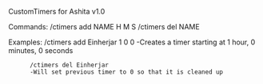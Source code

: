 CustomTimers for Ashita
v1.0

Commands:
/ctimers add NAME H M S
/ctimers del NAME

Examples: /ctimers add Einherjar 1 0 0
          -Creates a timer starting at 1 hour, 0 minutes, 0 seconds
          
          /ctimers del Einherjar
          -Will set previous timer to 0 so that it is cleaned up
  
